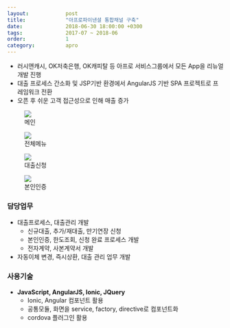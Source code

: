 ```yaml
---
layout:            post
title:             "아프로파이낸셜 통합채널 구축"
date:              2018-06-30 18:00:00 +0300
tags:              2017-07 ~ 2018-06
order:             1
category:          apro
---
```


- 러시앤캐시, OK저축은행, OK캐피탈 등 아프로 서비스그룹에서 모든 App을 리뉴얼 개발 진행
- 대출 프로세스 간소화 및 JSP기반 환경에서 AngularJS 기반 SPA 프로젝트로 프레임워크 전환
- 오픈 후 쉬운 고객 접근성으로 인해 매출 증가

<div class="album">
   <figure>
      <img src="{{ "/media/img/rush_1.jpg" | absolute_url }}" />
      <figcaption>메인</figcaption>
   </figure>   
   <figure>
      <img src="{{ "/media/img/rush_2.jpg" | absolute_url }}" />
      <figcaption>전체메뉴</figcaption>
   </figure>   
   <figure>
      <img src="{{ "/media/img/rush_3.jpg" | absolute_url }}" />
      <figcaption>대출신청</figcaption>
   </figure>
   <figure>
      <img src="{{ "/media/img/rush_4.jpg" | absolute_url }}" />
      <figcaption>본인인증</figcaption>
   </figure>
</div>

### 담당업무

- 대출프로세스, 대출관리 개발
   - 신규대출, 추가/재대출, 만기연장 신청
   - 본인인증, 한도조회, 신청 완료 프로세스 개발
   - 전자계약, 사본계약서 개발
- 자동이체 변경, 즉시상환, 대출 관리 업무 개발
   
### 사용기술

- **JavaScript, AngularJS, Ionic, JQuery**
   - Ionic, Angular 컴포넌트 활용
   - 공통모듈, 화면을 service, factory, directive로 컴포넌트화
   - cordova 플러그인 활용 
